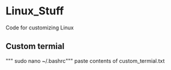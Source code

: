 # Linux_Stuff
Code for customizing Linux

## Custom termial 
""" sudo nano ~/.bashrc"""
paste contents of custom_termial.txt
